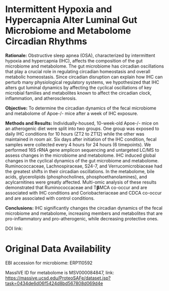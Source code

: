 # Intermittent Hypoxia and Hypercapnia Alter Luminal Gut Microbiome and Metabolome Circadian Rhythms

**Rationale:** Obstructive sleep apnea (OSA), characterized by intermittent hypoxia and hypercapnia (IHC), affects the composition of the gut microbiome and metabolome. The gut microbiome has circadian oscillations that play a crucial role in regulating circadian homeostasis and overall metabolic homeostasis. Since circadian disruption can explain how IHC can perturb many physiological regulatory systems, we hypothesized that IHC alters gut luminal dynamics by affecting the cyclical oscillations of key microbial families and metabolites known to affect the circadian clock, inflammation, and atherosclerosis. 

**Objective:** To determine the circadian dynamics of the fecal microbiome and metabolome of Apoe-/- mice after a week of IHC exposure. 

**Methods and Results:** Individually-housed, 10-week-old Apoe-/- mice on an atherogenic diet were split into two groups. One group was exposed to daily IHC conditions for 10 hours (ZT2 to ZT12) while the other was maintained in room air. Six days after initiation of the IHC condition, fecal samples were collected every 4 hours for 24 hours (6 timepoints). We performed 16S rRNA gene amplicon sequencing and untargeted LC/MS to assess changes in the microbiome and metabolome. IHC induced global changes in the cyclical dynamics of the gut microbiome and metabolome. Ruminococcaceae, Lachnospiraceae, S24-7, and Verrucomicrobiaceae had the greatest shifts in their circadian oscillations. In the metabolome, bile acids, glycerolipids (phosphocholines, phosphoethanolamines), and acylcarnitines were greatly affected. Multi-omic analysis of these results demonstrated that Ruminococcaceae and T𝝱MCA co-occur and are associated with IHC conditions and Coriobacteriaceae and CDCA co-occur and are associated with control conditions. 

**Conclusions:** IHC significantly changes the circadian dynamics of the fecal microbiome and metabolome, increasing members and metabolites that are pro-inflammatory and pro-atherogenic, while decreasing protective ones. 

DOI link:

# Original Data Availability

EBI accession for microbiome: ERP110592

MassIVE ID for metabolome is MSV000084847, link: https://massive.ucsd.edu/ProteoSAFe/dataset.jsp?task=0434de6d06f5424d8bd567808d069d4e
